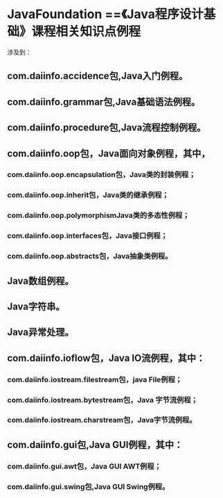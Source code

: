 # JavaFoundation  ==《Java程序设计基础》课程相关知识点例程
涉及到：  
## com.daiinfo.accidence包,Java入门例程。  
## com.daiinfo.grammar包,Java基础语法例程。  
## com.daiinfo.procedure包,Java流程控制例程。  
## com.daiinfo.oop包，Java面向对象例程，其中，      
### com.daiinfo.oop.encapsulation包，Java类的封装例程；  
### com.daiinfo.oop.inherit包，Java类的继承例程；  
### com.daiinfo.oop.polymorphismJava类的多态性例程；  
### com.daiinfo.oop.interfaces包，Java接口例程；  
### com.daiinfo.oop.abstracts包，Java抽象类例程。  
## Java数组例程。    
## Java字符串。    
## Java异常处理。    
## com.daiinfo.ioflow包，Java IO流例程，其中：  
### com.daiinfo.iostream.filestream包，java File例程；  
### com.daiinfo.iostream.bytestream包，Java 字节流例程；  
### com.daiinfo.iostream.charstream包，Java字节流例程。    
## com.daiinfo.gui包,Java GUI例程，其中：
### com.daiinfo.gui.awt包，Java GUI AWT例程；
### com.daiinfo.gui.swing包,Java GUI Swing例程。
